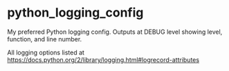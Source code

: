 # python_logging_config
My preferred Python logging config. Outputs at DEBUG level showing level, function, and line number.

All logging options listed at https://docs.python.org/2/library/logging.html#logrecord-attributes
